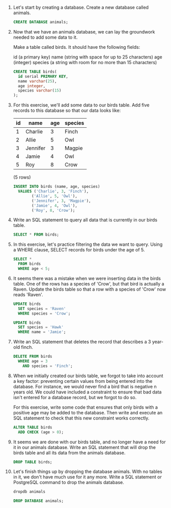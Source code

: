1. Let's start by creating a database. Create a new database called animals.

    ```sql
    CREATE DATABASE animals;
    ```
1. Now that we have an animals database, we can lay the groundwork needed to add some data to it.

    Make a table called birds. It should have the following fields:

    id (a primary key)
    name (string with space for up to 25 characters)
    age (integer)
    species (a string with room for no more than 15 characters)

    ```sql
    CREATE TABLE birds(
      id serial PRIMARY KEY,
      name varchar(25),
      age integer,
      species varchar(15)
    );
    ```

1.  For this exercise, we'll add some data to our birds table. Add five records to this database so that our data looks like:

    id |   name   | age | species
    ----|----------|-----|---------
      1 | Charlie  |   3 | Finch
      2 | Allie    |   5 | Owl
      3 | Jennifer |   3 | Magpie
      4 | Jamie    |   4 | Owl
      5 | Roy      |   8 | Crow
    (5 rows)

    ```sql
    INSERT INTO birds (name, age, species)
      VALUES ('Charlie', 3, 'Finch'),
            ('Allie', 5, 'Owl'),
            ('Jennifer', 3, 'Magpie'),
            ('Jamie', 4, 'Owl'),
            ('Roy', 8, 'Crow');
    ```

1. Write an SQL statement to query all data that is currently in our birds table.

    ```sql
    SELECT * FROM birds;
    ```

1. In this exercise, let's practice filtering the data we want to query. Using a WHERE clause, SELECT records for birds under the age of 5.

    ```sql
    SELECT * 
      FROM birds
      WHERE age < 5;
    ```

1. It seems there was a mistake when we were inserting data in the birds table. One of the rows has a species of 'Crow', but that bird is actually a Raven. Update the birds table so that a row with a species of 'Crow' now reads 'Raven'.

    ```sql
    UPDATE birds
      SET species = 'Raven'
      WHERE species = 'Crow';

    UPDATE birds
      SET species = 'Hawk'
      WHERE name = 'Jamie';
    ```

1. Write an SQL statement that deletes the record that describes a 3 year-old finch.

    ```sql
    DELETE FROM birds
      WHERE age = 3
        AND species = 'Finch';
    ```

1. When we initially created our birds table, we forgot to take into account a key factor: preventing certain values from being entered into the database. For instance, we would never find a bird that is negative n years old. We could have included a constraint to ensure that bad data isn't entered for a database record, but we forgot to do so.

    For this exercise, write some code that ensures that only birds with a positive age may be added to the database. Then write and execute an SQL statement to check that this new constraint works correctly.

    ```sql
    ALTER TABLE birds
      ADD CHECK (age > 0);
    ```

1. It seems we are done with our birds table, and no longer have a need for it in our animals database. Write an SQL statement that will drop the birds table and all its data from the animals database.

    ```sql
    DROP TABLE birds;
    ```

1. Let's finish things up by dropping the database animals. With no tables in it, we don't have much use for it any more. Write a SQL statement or PostgreSQL command to drop the animals database.

    ```sql
    dropdb animals

    DROP DATABASE animals;
    ```